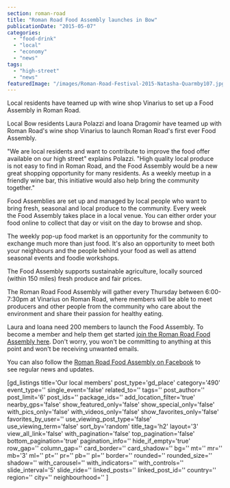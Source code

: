 ```yaml
---
section: roman-road
title: "Roman Road Food Assembly launches in Bow"
publicationDate: "2015-05-07"
categories: 
  - "food-drink"
  - "local"
  - "economy"
  - "news"
tags: 
  - "high-street"
  - "news"
featuredImage: "/images/Roman-Road-Festival-2015-Natasha-Quarmby107.jpg"
---
```


Local residents have teamed up with wine shop Vinarius to set up a Food Assembly in Roman Road.

Local Bow residents Laura Polazzi and Ioana Dragomir have teamed up with Roman Road's wine shop Vinarius to launch Roman Road's first ever Food Assembly.

"We are local residents and want to contribute to improve the food offer available on our high street" explains Polazzi. "High quality local produce is not easy to find in Roman Road, and the Food Assembly would be a new great shopping opportunity for many residents. As a weekly meetup in a friendly wine bar, this initiative would also help bring the community together."

Food Assemblies are set up and managed by local people who want to bring fresh, seasonal and local produce to the community. Every week the Food Assembly takes place in a local venue. You can either order your food online to collect that day or visit on the day to browse and shop.

The weekly pop-up food market is an opportunity for the community to exchange much more than just food. It's also an opportunity to meet both your neighbours and the people behind your food as well as attend seasonal events and foodie workshops.

The Food Assembly supports sustainable agriculture, locally sourced (within 150 miles) fresh produce and fair prices.

The Roman Road Food Assembly will gather every Thursday between 6:00-7:30pm at Vinarius on Roman Road, where members will be able to meet producers and other people from the community who care about the environment and share their passion for healthy eating.

Laura and Ioana need 200 members to launch the Food Assembly. To become a member and help them get started [join the Roman Road Food Assembly here](https://thefoodassembly.com/en/assemblies/7380 "Roman Road Food Assembly"). Don't worry, you won't be committing to anything at this point and won't be receiving unwanted emails.

You can also follow the [Roman Road Food Assembly on Facebook](https://www.facebook.com/RomanRoadFoodAssembly "Roman Road Food Assembly facebook page") to see regular news and updates.

\[gd\_listings title='Our local members' post\_type='gd\_place' category='490' event\_type='' single\_event='false' related\_to='' tags='' post\_author='' post\_limit='6' post\_ids='' package\_ids='' add\_location\_filter='true' nearby\_gps='false' show\_featured\_only='false' show\_special\_only='false' with\_pics\_only='false' with\_videos\_only='false' show\_favorites\_only='false' favorites\_by\_user='' use\_viewing\_post\_type='false' use\_viewing\_term='false' sort\_by='random' title\_tag='h2' layout='3' view\_all\_link='false' with\_pagination='false' top\_pagination='false' bottom\_pagination='true' pagination\_info='' hide\_if\_empty='true' row\_gap='' column\_gap='' card\_border='' card\_shadow='' bg='' mt='' mr='' mb='3' ml='' pt='' pr='' pb='' pl='' border='' rounded='' rounded\_size='' shadow='' with\_carousel='' with\_indicators='' with\_controls='' slide\_interval='5' slide\_ride='' linked\_posts='' linked\_post\_id='' country='' region='' city='' neighbourhood='' \]
